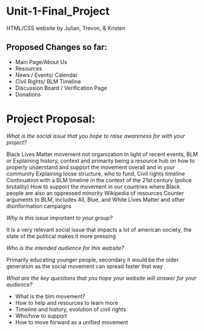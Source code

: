 # Unit-1-Final_Project
HTML/CSS website by Julian, Trevon, &amp; Kristen



## Proposed Changes so far: 
- Main Page/About Us
- Resources 
- News / Events/ Calendar 
- Civil Rights/ BLM Timeline
- Discussion Board / Verification Page
- Donations 


# Project Proposal:

*What is the social issue that you hope to raise awareness for with your project?*

Black Lives Matter movement not organization 
In light of recent events, BLM or
Explaining history, context and primarily being a resource hub on how to properly understand and support the movement overall and in your community 
Explaining loose structure, who to fund, 
Civil rights timeline
Continuation with a BLM timeline in the context of the 21st century (police brutality) 
How to support the movement in our countries where Black people are also an oppressed minority 
Wikipedia of resources
Counter arguments to BLM, includes All, Blue, and White Lives Matter and other disinformation campaigns 


*Why is this issue important to your group?*

It is a very relevant social issue that impacts a lot of american society, the state of the political makes it more pressing

*Who is the intended audience for this website?*

Primarily educating younger people, secondary it would be the older generation as the social movement can spread faster that way

*What are the key questions that you hope your website will answer for your audience?*
- What is the blm movement?
- How to help and resources to learn more 
- Timeline and history, evolution of civil rights 
- Who/how to support 
- How to move forward as a unified movement 
